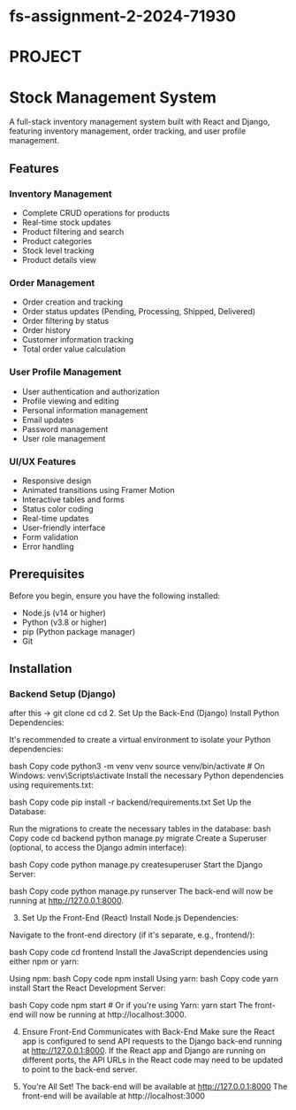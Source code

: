 # fs-assignment-2-2024-71930

# PROJECT

# Stock Management System

A full-stack inventory management system built with React and Django, featuring inventory management, order tracking, and user profile management.

## Features

### Inventory Management
- Complete CRUD operations for products
- Real-time stock updates
- Product filtering and search
- Product categories
- Stock level tracking
- Product details view

### Order Management
- Order creation and tracking
- Order status updates (Pending, Processing, Shipped, Delivered)
- Order filtering by status
- Order history
- Customer information tracking
- Total order value calculation

### User Profile Management
- User authentication and authorization
- Profile viewing and editing
- Personal information management
- Email updates
- Password management
- User role management

### UI/UX Features
- Responsive design
- Animated transitions using Framer Motion
- Interactive tables and forms
- Status color coding
- Real-time updates
- User-friendly interface
- Form validation
- Error handling

## Prerequisites

Before you begin, ensure you have the following installed:
- Node.js (v14 or higher)
- Python (v3.8 or higher)
- pip (Python package manager)
- Git

## Installation

### Backend Setup (Django)

after this -> 
git clone <y>
cd <project-directory>
cd <project-directory>
2. Set Up the Back-End (Django)
Install Python Dependencies:

It's recommended to create a virtual environment to isolate your Python dependencies:

bash
Copy code
python3 -m venv venv
source venv/bin/activate  # On Windows: venv\Scripts\activate
Install the necessary Python dependencies using requirements.txt:

bash
Copy code
pip install -r backend/requirements.txt
Set Up the Database:

Run the migrations to create the necessary tables in the database:
bash
Copy code
cd backend
python manage.py migrate
Create a Superuser (optional, to access the Django admin interface):

bash
Copy code
python manage.py createsuperuser
Start the Django Server:

bash
Copy code
python manage.py runserver
The back-end will now be running at http://127.0.0.1:8000.

3. Set Up the Front-End (React)
Install Node.js Dependencies:

Navigate to the front-end directory (if it's separate, e.g., frontend/):

bash
Copy code
cd frontend
Install the JavaScript dependencies using either npm or yarn:

Using npm:
bash
Copy code
npm install
Using yarn:
bash
Copy code
yarn install
Start the React Development Server:

bash
Copy code
npm start   # Or if you're using Yarn: yarn start
The front-end will now be running at http://localhost:3000.

4. Ensure Front-End Communicates with Back-End
Make sure the React app is configured to send API requests to the Django back-end running at http://127.0.0.1:8000. If the React app and Django are running on different ports, the API URLs in the React code may need to be updated to point to the back-end server.

5. You're All Set!
The back-end will be available at http://127.0.0.1:8000
The front-end will be available at http://localhost:3000
